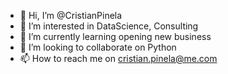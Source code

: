 - 👋 Hi, I’m @CristianPinela
- 👀 I’m interested in DataScience, Consulting
- 🌱 I’m currently learning opening new business
- 💞️ I’m looking to collaborate on Python
- 📫 How to reach me on cristian.pinela@me.com

<!---
CristianPinela/CristianPinela is a ✨ special ✨ repository because its `README.md` (this file) appears on your GitHub profile.
You can click the Preview link to take a look at your changes.
--->
